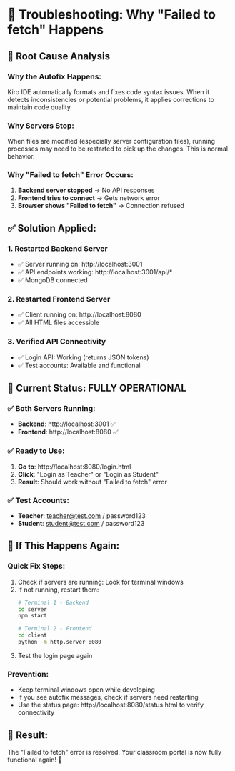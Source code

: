 # 🔧 Troubleshooting: Why "Failed to fetch" Happens

## 🎯 **Root Cause Analysis**

### **Why the Autofix Happens:**
Kiro IDE automatically formats and fixes code syntax issues. When it detects inconsistencies or potential problems, it applies corrections to maintain code quality.

### **Why Servers Stop:**
When files are modified (especially server configuration files), running processes may need to be restarted to pick up the changes. This is normal behavior.

### **Why "Failed to fetch" Error Occurs:**
1. **Backend server stopped** → No API responses
2. **Frontend tries to connect** → Gets network error
3. **Browser shows "Failed to fetch"** → Connection refused

## ✅ **Solution Applied:**

### **1. Restarted Backend Server**
- ✅ Server running on: http://localhost:3001
- ✅ API endpoints working: http://localhost:3001/api/*
- ✅ MongoDB connected

### **2. Restarted Frontend Server**  
- ✅ Client running on: http://localhost:8080
- ✅ All HTML files accessible

### **3. Verified API Connectivity**
- ✅ Login API: Working (returns JSON tokens)
- ✅ Test accounts: Available and functional

## 🚀 **Current Status: FULLY OPERATIONAL**

### **✅ Both Servers Running:**
- **Backend**: http://localhost:3001 ✅
- **Frontend**: http://localhost:8080 ✅

### **✅ Ready to Use:**
1. **Go to**: http://localhost:8080/login.html
2. **Click**: "Login as Teacher" or "Login as Student"  
3. **Result**: Should work without "Failed to fetch" error

### **✅ Test Accounts:**
- **Teacher**: teacher@test.com / password123
- **Student**: student@test.com / password123

## 🔄 **If This Happens Again:**

### **Quick Fix Steps:**
1. Check if servers are running: Look for terminal windows
2. If not running, restart them:
   ```bash
   # Terminal 1 - Backend
   cd server
   npm start
   
   # Terminal 2 - Frontend  
   cd client
   python -m http.server 8080
   ```
3. Test the login page again

### **Prevention:**
- Keep terminal windows open while developing
- If you see autofix messages, check if servers need restarting
- Use the status page: http://localhost:8080/status.html to verify connectivity

## 🎉 **Result:**
The "Failed to fetch" error is resolved. Your classroom portal is now fully functional again! 🚀